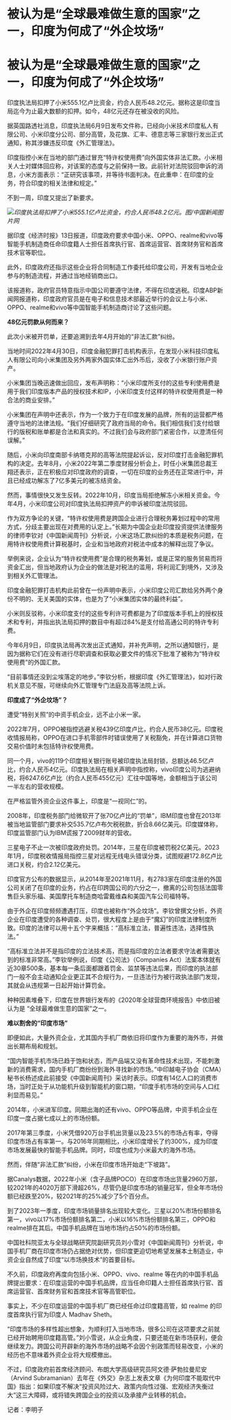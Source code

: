 # 被认为是“全球最难做生意的国家”之一，印度为何成了“外企坟场”

# 被认为是“全球最难做生意的国家”之一，印度为何成了“外企坟场”

印度执法局扣押了小米555.1亿卢比资金，约合人民币48.2亿元。据称这是印度当局迄今为止最大数额的扣押。如今，48亿元还存在被没收的风险。

据英国路透社消息，印度执法局6月9日发布文件称，已经向小米技术印度私人有限公司、小米印度分公司、部分高管，及花旗、汇丰、德意志等三家银行发出正式通知，称其涉嫌违反印度《外汇管理法》。

印度指控小米在当地的部门通过冒充“特许权使用费”向外国实体非法汇款。小米相关人士对媒体回应称，对该案的态度与之前保持一致。此前针对法院驳回申诉的消息，小米方面表示：“正研究该事项，并等待书面判决。在此重申：在印度的业务，符合印度的相关法律和规定。”

不到一周，印度又提出了新要求。

![](https://inews.gtimg.com/om_bt/OK3tNGBbZqNgqKkIsjZ3ka1fCPpLP_g1-TFGRVudCeFAsAA/1000)_印度执法局扣押了小米555.1亿卢比资金，约合人民币48.2亿元。图/中国新闻图片网_

据印度《经济时报》13日报道，印度政府要求中国小米、OPPO、realme和vivo等智能手机制造商任命印度籍人士担任首席执行官、首席运营官、首席财务官和首席技术官等职位。

此外，印度政府还指示这些企业将合同制造工作委托给印度公司，开发有当地企业参与的制造流程，并通过当地经销商出口。

该报道称，政府官员特意指示中国公司要遵守法律，不得在印度逃税。印度ABP新闻网报道称，印度政府官员是在电子和信息技术部最近举行的会议上与小米、OPPO、realme和vivo等中国智能手机制造商讨论了这些问题。

**48亿元罚款从何而来？**

此次小米被开罚单，还要追溯到去年4月开始的“非法汇款”纠纷。

当地时间2022年4月30日，印度金融犯罪打击机构表示，在发现小米科技印度私人有限公司向小米集团及另外两家外国实体汇出外币后，没收了小米银行账户资产。

小米集团当晚迅速做出回应，发布声明称：“小米印度所支付的这些专利使用费是用于我们印度版本产品的授权技术和IP，小米印度支付这样的特许权使用费是一种合法的商业安排。”

小米集团在声明中还表示，作为一个致力于在印度发展的品牌，所有的运营都严格遵守当地的法律法规。“我们仔细研究了政府当局的命令。我们相信我们支付给银行的版税和账单都是合法和真实的。不过我们会与政府部门紧密合作，以澄清任何误解。”

随后，小米向印度南部卡纳塔克邦的高等法院提起诉讼，反对印度打击金融犯罪机构的决定。去年8月，小米2022年第二季度财报分析会上，时任小米集团总裁王翔还表示，正在积极应对印度政府的调查，一切在印度的业务还在正常进行中，并且已经成功解冻了7亿多美元的被冻结资金。

然而，事情很快又发生反转。2022年10月，印度当局拒绝解冻小米相关资金。今年4月，小米印度公司对印度执法局扣押资产的申诉被印度法院驳回。

作为双方争论的关键，“特许权使用费是跨国企业进行合理税务筹划过程中的常用方式，分歧主要出现在对费用的认定上。”长期为中国企业赴印度投资提供法律服务的律师李钦对《中国新闻周刊》分析说，小米这场汇款纠纷的本质是税务问题，在用特许权使用费计算税基时，企业和当地政府对税法中成本的解释出现了争议。

举例来说，企业认为“特许权使用费”是合理的税务筹划，或是正常的服务贸易而将资金汇出，但当地政府认为企业的做法是对税法的滥用，将利润汇到境外，又涉及到相关外汇管理法。

印度金融犯罪打击机构此前曾在一份声明中表示，小米印度公司汇款给另外两个身份不明的、无关美国的实体，也是为了“小米集团实体的最终利益”。

小米则反驳称，小米印度支付的这些专利许可费都是为了印度版本手机上的授权技术和专利，并指出执法局扣押的数目中有超过84%是支付给高通公司的特许专利费。

今年6月9日，印度执法局再次发出正式通知，并补充声明，之所以通知银行，是因为据称它们在没有进行尽职调查和获取必要文件的情况下批准了被称为“特许权使用费”的外国汇款。

“目前事情还没到尘埃落定的地步。”李钦分析，根据印度《外汇管理法》，如对行政机关意见不服，可继续向外汇管理专门法庭及高等法院上诉。

**印度成了“外企坟场”？**

遭受“特别关照”的中资手机企业，远不止小米一家。

2022年7月，OPPO被指控逃避关税439亿印度卢比，约合人民币38亿元。印度税收情报局称，OPPO在进口手机零部件时错误使用了关税豁免，并在计算进口货物交易价值时未包括特许权使用费。

同一个月，vivo的119个印度相关银行账号被印度执法局封锁，总额达46.5亿卢比，约合人民币4亿元。印度执法局在相关声明中指控称，vivo印度公司为逃避纳税，将6247.6亿卢比（约合人民币455亿元）汇往中国等地，金额相当于该公司一半左右的营收规模。

在严格监管外资企业这件事上，印度是“一视同仁”的。

2008年，印度税务部门给微软开了张70亿卢比的“罚单”，IBM印度也曾在2013年被当地监管部门要求补交535.7亿卢布欠税税款，折合8.66亿美元。印度媒体称，印度监管部门认为IBM谎报了2009财年的营收。

三星电子不止一次被印度政府处罚。2014年，三星在印度被罚税2亿美元。2023年1月，印度税收情报局指控三星对远程无线电头错误分类，试图规避172.8亿卢比进口关税，约合2.12亿美元。

印度官方公布的数据显示，从2014年至2021年11月，有2783家在印度注册的外国公司关闭了在印度的业务，约占在印跨国公司的六分之一，撤离的公司包括法国零售巨头家乐福、美国摩托车制造商哈雷戴维森和美国汽车公司福特等。

由于外企在印度频频遭遇打压，印度也被称作“外企坟场”。李钦曾撰文分析，外资企业在印度遭受的各种调查、处罚，很大程度上是由于“魔幻”的印度法律制度所致。印度的法律可以用十五个字来概括：“高标准立法，普遍性违法，选择性执法。”

“高标准立法并不是指印度的立法技术高，而是指印度的立法者要求守法者需要达到的标准非常高。”李钦举例说，印度《公司法》（Companies
Act）法案本体就有近30章500条，基本每一条后面都跟着罚金、监禁等违法后果，而印度的执法部门一般不会主动通知企业更正其不合规行为，一旦违法行为被行政执法部门发现，其就会从违规第一日起开始计算罚金。

种种因素堆叠下，印度在世界银行发布的《2020年全球营商环境报告》中依旧被认为是 “全球最难做生意的国家”之一。

**难以割舍的“印度市场”**

即便如此，大量外资企业，尤其国内手机厂商依旧将印度作为重要的海外市，并做出长期布局和规划。

“国内智能手机市场已趋于饱和状态，而产品端又没有革命性技术出现，不能刺激新的消费需求，国内手机厂商纷纷到海外寻找新的市场。”中印越电子协会（CMA）秘书长杨述成此前接受《中国新闻周刊》采访时表示。印度有14亿人口的消费市场，当时正处于从功能机升级到智能机的窗口期，“印度手机市场的空间与人口红利显而易见。”

2014年，小米进军印度。同期出海的还有vivo、OPPO等品牌，中资手机企业在印度一度占据七成以上的市场份额。

2017年第三季度，小米凭借920万台手机出货量以及23.5%的市场占有率，夺得印度市场占有率第一。与2016年同期相比，小米印度增长了约300%，成为印度市场发展最快的智能手机品牌。同时，印度也成为小米最大的海外市场。

然而，伴随“非法汇款”纠纷，小米在印度市场开始走“下坡路”。

据Canalys数据，2022年小米（含子品牌POCO）在印度市场出货量2960万部，较2021年的4020万部下滑超26%，尽管仍是印度市场的销量冠军，但全年市场份额已经跌至20%，较2021年的25%减少了5个百分点。

到了2023年一季度，印度市场销量排名出现较大变化。三星以20%市场份额排名第一，vivo以17%市场份额排名第二，小米以16%市场份额排名第三，OPPO和realme排在其后。中国手机品牌在当地市场约占50%的市场份额。

中国社科院亚太与全球战略研究院副研究员刘小雪对《中国新闻周刊》分析说，中国手机厂商在印度市场仍占据绝对优势，但印度更迫切地希望发展本土制造业，中资企业自然成了印度“以市场换技术”的首要目标。

不久前，印度政府再度向包括小米、OPPO、vivo、realme
等在内的中国手机品牌提出要求：在印度运营的中国手机品牌，应当任命印籍人士担任首席执行官、首席运营官、首席财务官和首席技术官等高管职位。

事实上，不少在印度运营的中国手机厂商已经任命过印度籍高管，如 realme 的印度首席执行官为印度人 Madhav Sheth。

“印度市场的多样性超出想象，为顺利打入当地市场，很多公司在这项要求之前就已经开始聘用印度籍高管。”刘小雪说，从企业角度，只要还能在新市场获利，便会继续发力。跨国公司开辟新的海外市场的战略不会因个别政策而轻易改变，小米的经历也不意味着外资企业将大规模撤出。

不过，印度政府前首席经济顾问、布朗大学高级研究员阿文德·萨勃拉曼尼安（Arvind
Subramanian）去年在《外交》杂志上发表文章《为何印度不能取代中国》指出：如果印度不解决“投资风险过大、政策内向性过强、宏观经济失衡过大”这三大障碍，或将错失跨国企业的投资以及承接产业转移的机会。

记者：李明子

